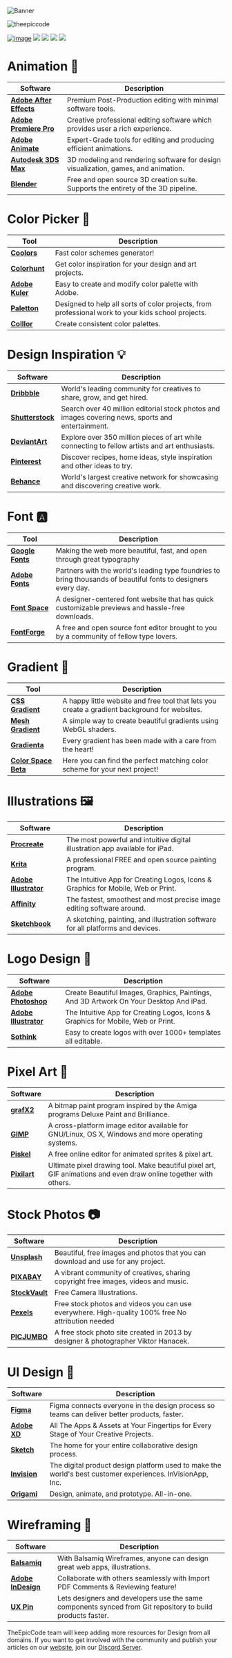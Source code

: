 ![Banner](https://github.com/theepiccode/TEC-Assets/blob/main/Images/Big-Banner.png?raw=true)

<div align"center">
<p align="left"> <img src="https://komarev.com/ghpvc/?username=theepiccode&label=Views&color=blue&style=plastic" alt="theepiccode" /> </p>

[![image](https://img.shields.io/badge/Twitter-1DA1F2?style=for-the-badge&logo=twitter&logoColor=white)](https://twitter.com/theepiccode1) [![](https://img.shields.io/badge/Discord-7289DA?style=for-the-badge&logo=discord&logoColor=white)](https://invite.theepiccode.com) [![](https://img.shields.io/badge/Instagram-E4405F?style=for-the-badge&logo=instagram&logoColor=white)](https://instagram.com/theepiccode) [![](https://img.shields.io/badge/YouTube-FF0000?style=for-the-badge&logo=youtube&logoColor=white)](https://youtube.com/theepiccode) [![](https://img.shields.io/badge/LinkedIn-0077B5?style=for-the-badge&logo=linkedin&logoColor=white)](https://linkedin.com/company/theepiccode)

</div>

# Animation 🦋
Software | Description
---- | ----
[**Adobe After Effects**](https://www.adobe.com/products/aftereffects.html) | Premium Post-Production editing with minimal software tools.
[**Adobe Premiere Pro**](https://www.adobe.com/products/premiere.html) | Creative professional editing software which provides user a rich experience.
[**Adobe Animate**](https://www.adobe.com/products/animate.html) | Expert-Grade tools for editing and producing efficient animations.
[**Autodesk 3DS Max**](https://www.autodesk.com/products/3ds-max/overview) | 3D modeling and rendering software for design visualization, games, and animation.
[**Blender**](https://www.blender.org) | Free and open source 3D creation suite. Supports the entirety of the 3D pipeline.

# Color Picker 🎨
Tool | Description
---- | ----
[**Coolors**](https://www.coolors.co) | Fast color schemes generator! 
[**Colorhunt**](https://www.colorhunt.co) | Get color inspiration for your design and art projects.
[**Adobe Kuler**](https://color.adobe.com) | Easy to create and modify color palette with Adobe.
[**Paletton**](https://paletton.com) | Designed to help all sorts of color projects, from professional work to your kids school projects. 
[**Colllor**](http://www.colllor.com) | Create consistent color palettes. 

# Design Inspiration 💡
Software | Description
---- | ----
[**Dribbble**](https://www.dribbble.com) | World's leading community for creatives to share, grow, and get hired.
[**Shutterstock**](https://www.shutterstock.com) | Search over 40 million editorial stock photos and images covering news, sports and entertainment.
[**DeviantArt**](https://deviantart.com) | Explore over 350 million pieces of art while connecting to fellow artists and art enthusiasts.
[**Pinterest**](https://pinterest.com) | Discover recipes, home ideas, style inspiration and other ideas to try.
[**Behance**](https://behance.net) | World's largest creative network for showcasing and discovering creative work.

# Font 🅰️
Tool | Description
---- | ----
[**Google Fonts**](https://fonts.google.com) | Making the web more beautiful, fast, and open through great typography
[**Adobe Fonts**](https://fonts.adobe.com) | Partners with the world's leading type foundries to bring thousands of beautiful fonts to designers every day.
[**Font Space**](https://fontspace.com) | A designer-centered font website that has quick customizable previews and hassle-free downloads.
[**FontForge**](https://fontforge.org) | A free and open source font editor brought to you by a community of fellow type lovers. 

# Gradient 🌈
Tool | Description
---- | ----
[**CSS Gradient**](https://cssgradient.io) | A happy little website and free tool that lets you create a gradient background for websites. 
[**Mesh Gradient**](https://meshgradient.com) | A simple way to create beautiful gradients using WebGL shaders.
[**Gradienta**](https://www.gradienta.io) | Every gradient has been made with a care from the heart! 
[**Color Space Beta**](https://mycolor.space) | Here you can find the perfect matching color scheme for your next project! 

# Illustrations 🖼
Software | Description
---- | ----
[**Procreate**](https://procreate.art) | The most powerful and intuitive digital illustration app available for iPad. 
[**Krita**](https://krita.org) | A professional FREE and open source painting program.
[**Adobe Illustrator**](https://www.adobe.com/products/illustrator) | The Intuitive App for Creating Logos, Icons & Graphics for Mobile, Web or Print.
[**Affinity**](https://www.affinity.serif.com) | The fastest, smoothest and most precise image editing software around.
[**Sketchbook**](https://www.sketchbook.com) | A sketching, painting, and illustration software for all platforms and devices.

# Logo Design 🌠
Software | Description
---- | ----
[**Adobe Photoshop**](https://www.adobe.com/products/photoshop) | Create Beautiful Images, Graphics, Paintings, And 3D Artwork On Your Desktop And iPad.
[**Adobe Illustrator**](https://www.adobe.com/products/illustrator) | The Intuitive App for Creating Logos, Icons & Graphics for Mobile, Web or Print.
[**Sothink**](https://www.sothink.com) | Easy to create logos with over 1000+ templates all editable.

# Pixel Art 👾
Software | Description
---- | ----
[**grafX2**](http://grafx2.chez.com/) | A bitmap paint program inspired by the Amiga programs Deluxe Paint and Brilliance.
[**GIMP**](https://www.gimp.org) | A cross-platform image editor available for GNU/Linux, OS X, Windows and more operating systems. 
[**Piskel**](https://www.piskelapp.com) | A free online editor for animated sprites & pixel art. 
[**Pixilart**](https://www.pixilart.com) | Ultimate pixel drawing tool. Make beautiful pixel art, GIF animations and even draw online together with others.

# Stock Photos 📷
Software | Description
---- | ----
[**Unsplash**](https://www.unsplash.com) | Beautiful, free images and photos that you can download and use for any project.
[**PIXABAY**](https://www.pixabay.com) | A vibrant community of creatives, sharing copyright free images, videos and music.
[**StockVault**](https://www.stockvault.net) | Free Camera Illustrations.
[**Pexels**](https://www.pexels.com) | Free stock photos and videos you can use everywhere. High-quality 100% free No attribution needed
[**PICJUMBO**](https://www.picjumbo.com) | A free stock photo site created in 2013 by designer & photographer Viktor Hanacek. 

# UI Design 📱
Software | Description
---- | ----
[**Figma**](https://www.figma.com) | Figma connects everyone in the design process so teams can deliver better products, faster.
[**Adobe XD**](https://adobe.com/products/xd) | All The Apps & Assets at Your Fingertips for Every Stage of Your Creative Projects.​
[**Sketch**](https://sketch.com) | The home for your entire collaborative design process. 
[**Invision**](https://invison.com) | The digital product design platform used to make the world's best customer experiences. InVisionApp, Inc.
[**Origami**](https://origami.design) | Design, animate, and prototype. All-in-one.

# Wireframing 🧮
Software | Description
---- | ----
[**Balsamiq**](https://balsamiq.com) | With Balsamiq Wireframes, anyone can design great web apps, illustrations.
[**Adobe InDesign**](https://adobe.com/products/indesign) | Collaborate with others seamlessly with Import PDF Comments & Reviewing feature!
[**UX Pin**](https://uxpin.com) | Lets designers and developers use the same components synced from Git repository to build products faster. 

TheEpicCode team will keep adding more resources for Design from all domains.
If you want to get involved with the community and publish your articles on our [website](https://theepiccode.com/), join our [Discord Server](https://invite.theepiccode.com). 
